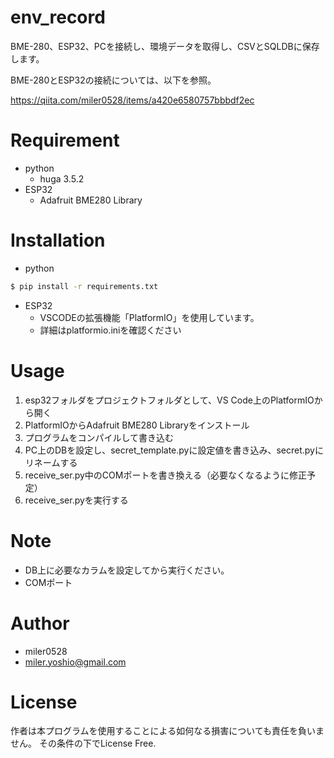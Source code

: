 # env_record
BME-280、ESP32、PCを接続し、環境データを取得し、CSVとSQLDBに保存します。

BME-280とESP32の接続については、以下を参照。

https://qiita.com/miler0528/items/a420e6580757bbbdf2ec


# Requirement

* python
    * huga 3.5.2
* ESP32
    * Adafruit BME280 Library

# Installation

* python
```bash
$ pip install -r requirements.txt
```

* ESP32
    - VSCODEの拡張機能「PlatformIO」を使用しています。
    - 詳細はplatformio.iniを確認ください

# Usage

1. esp32フォルダをプロジェクトフォルダとして、VS Code上のPlatformIOから開く
2. PlatformIOからAdafruit BME280 Libraryをインストール
3. プログラムをコンパイルして書き込む
4. PC上のDBを設定し、secret_template.pyに設定値を書き込み、secret.pyにリネームする
5. receive_ser.py中のCOMポートを書き換える（必要なくなるように修正予定）
6. receive_ser.pyを実行する

# Note
- DB上に必要なカラムを設定してから実行ください。
- COMポート

# Author
* miler0528
* miler.yoshio@gmail.com

# License

作者は本プログラムを使用することによる如何なる損害についても責任を負いません。
その条件の下でLicense Free.
